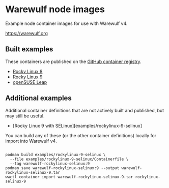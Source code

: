 # Warewulf node images

Example node container images for use with Warewulf v4.

https://warewulf.org

## Built examples

These containers are published on the [GitHub container registry][1].

[1]: https://github.com/orgs/hpcng/packages?repo_name=warewulf-node-images

* [Rocky Linux 8](rockylinux-8)
* [Rocky Linux 9](rockylinux-9)
* [openSUSE Leap](leap)

## Additional examples

Additional container definitions that are not actively built and published, but
may still be useful.

* [Rocky Linux 9 with SELinux][examples/rockylinux-9-selinux]

You can build any of these (or the other container definitions) locally for
import into Warewulf v4.

```shell

podman build examples/rockylinux-9-selinux \
  --file examples/rockylinux-9-selinux/Containerfile \
  --tag warewulf-rockylinux-selinux:9
podman save warewulf-rockylinux-selinux:9 --output warewulf-rockylinux-selinux-9.tar
wwctl container import warewulf-rockylinux-selinux-9.tar rockylinux-selinux-9
```
